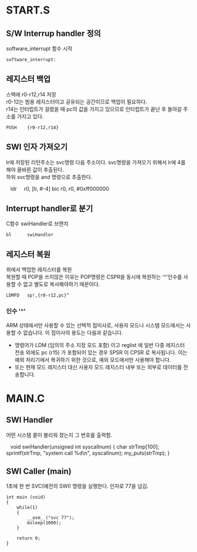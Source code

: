 # START.S
## S/W Interrup handler 정의
software_interrupt 함수 시작

    software_interrupt:

## 레지스터 백업
스택에 r0-r12,r14 저장<br>
r0-12는 범용 레지스터이고 공유되는 공간이므로 백업이 필요하다.<br>
r14는 인터럽트가 걸렸을 때 pc의 값을 가지고 있으므로 인터럽트가 끝난 후 돌아갈 주소를 가지고 있다.

    PUSH	{r0-r12,r14}

## SWI 인자 가져오기
lr에 저장된 리턴주소는 svc명령 다음 주소이다. svc명령을 가져오기 위해서 lr에 4를 해야 올바른 값이 추출된다.<br>
하위 svc명령을 and 명령으로 추출한다.

    ldr     r0, [lr, #-4]
    bic     r0, r0, #0xff000000

## Interrupt handler로 분기
C함수 swiHandler로 브랜치

    bl      swiHandler

## 레지스터 복원
위에서 백업한 레지스터를 복원<br>
복원할 때 POP을 쓰지않은 이유는 POP명령은 CSPR을 동시에 복원하는 '^'인수를 사용할 수 없고 별도로 복사해야하기 때문이다.

    LDMFD   sp!,{r0-r12,pc}^

### 인수 '^'
ARM 상태에서만 사용할 수 있는 선택적 접미사로, 사용자 모드나 시스템 모드에서는 사용할 수 없습니다. 이 접미사의 용도는 다음과 같습니다.
* 명령어가 LDM (임의의 주소 지정 모드 포함) 이고 reglist 에 일반 다중 레지스터 전송 외에도 pc (r15) 가 포함되어 있는 경우 SPSR 이 CPSR 로 복사됩니다. 이는 예외 처리기에서 복귀하기 위한 것으로, 예외 모드에서만 사용해야 합니다.
* 또는 현재 모드 레지스터 대신 사용자 모드 레지스터 내부 또는 외부로 데이터를 전송합니다.

# MAIN.C

## SWI Handler
어떤 시스템 콜이 불리워 졌는지 그 번호를 출력함.

    void swiHandler(unsigned int syscallnum)
    {
        char strTmp[100];
        sprintf(strTmp, "system call %d\n", syscallnum);
        my_puts(strTmp);
    }


## SWI Caller (main)
1초에 한 번 SVC(예전의 SWI) 명령을 실행한다. 인자로 77을 넘김.

    int main (void)
    {
        while(1)
        {
            __asm__("svc 77");
            msleep(1000);
        }

        return 0;
    }
